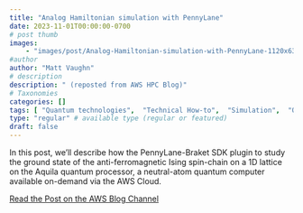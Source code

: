 ```yaml
---
title: "Analog Hamiltonian simulation with PennyLane"
date: 2023-11-01T00:00:00-0700
# post thumb
images:
    - "images/post/Analog-Hamiltonian-simulation-with-PennyLane-1120x630.png"
#author
author: "Matt Vaughn"
# description
description: " (reposted from AWS HPC Blog)"
# Taxonomies
categories: []
tags: [ "Quantum technologies",  "Technical How-to",  "Simulation",  "Quantum Technologies",  "Braket",  "hpcblog", ]
type: "regular" # available type (regular or featured)
draft: false
---
```


In this post, we’ll describe how the PennyLane-Braket SDK plugin to study the ground state of the anti-ferromagnetic Ising spin-chain on a 1D lattice on the Aquila quantum processor, a neutral-atom quantum computer available on-demand via the AWS Cloud.

<a href="https://aws.amazon.com/blogs/quantum-computing/analog-hamiltonian-simulation-with-pennylane/" class="btn btn-primary btn-lg active" role="button" aria-pressed="true" style="margin-top: 8px;">Read the Post on the AWS Blog Channel</a>